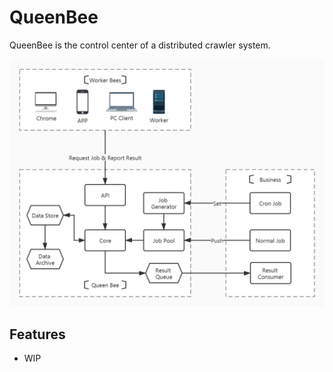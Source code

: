 # QueenBee
QueenBee is the control center of a distributed crawler system.

![](docs/arch.jpg)

## Features

- WIP